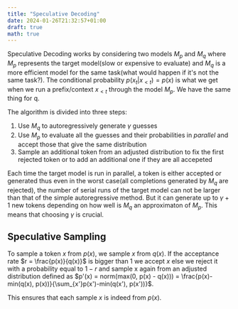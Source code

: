 ```yaml
---
title: "Speculative Decoding"
date: 2024-01-26T21:32:57+01:00
draft: true
math: true
---
```


Speculative Decoding works by considering two models $M_p$ and $M_q$ where $M_p$ represents the target model(slow or expensive to evaluate) and $M_q$ is a more efficient model for the same task(what would happen if it's not the same task?). The conditional probability $p(x_t|x_{<t}) = p(x)$ is what we get when we run a prefix/context $x_{<t}$ through the model $M_p$. We have the same thing for q.


The algorithm is divided into three steps:


1.   Use $M_q$ to autoregressively generate $\gamma$ guesses
2.   Use $M_p$ to evaluate all the guesses and their probabilities in *parallel* and accept those that give the same distribution
3.   Sample an additional token from an adjusted distribution to fix the first rejected token or to add an additional one if they are all accepeted

Each time the target model is run in parallel, a token is either accepted or generated thus even in the worst case(all completions generated by $M_q$ are rejected), the number of serial runs of the target model can not be larger than that of the simple autoregressive method. But it can generate up to $\gamma + 1$ new tokens depending on how well is $M_q$ an approximaton of $M_p$. This means that choosing $\gamma$ is crucial.

## Speculative Sampling

To sample a token $x$ from $p(x)$, we sample $x$ from $q(x)$. If the acceptance rate $r = \frac{p(x)}{q(x)}$ is bigger than 1 we accept $x$ else we reject it with a probability equal to $1 - r$ and sample x again from an adjusted distribution defined as $p'(x) = norm(max(0, p(x) - q(x))) = \frac{p(x)-min(q(x), p(x))}{\sum_{x'}p(x')-min(q(x'), p(x'))}$.

This ensures that each sample $x$ is indeed from $p(x)$.